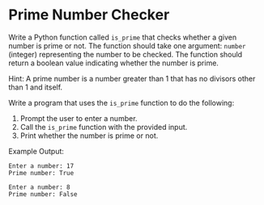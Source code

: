 # Prime Number Checker

Write a Python function called `is_prime` that checks whether a given number is prime or not. The function should take
one argument: `number` (integer) representing the number to be checked. The function should return a boolean value
indicating whether the number is prime.

Hint: A prime number is a number greater than 1 that has no divisors other than 1 and itself.

Write a program that uses the `is_prime` function to do the following:

1. Prompt the user to enter a number.
2. Call the `is_prime` function with the provided input.
3. Print whether the number is prime or not.

Example Output:

```
Enter a number: 17
Prime number: True

Enter a number: 8
Prime number: False
```
